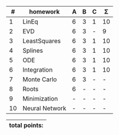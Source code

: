 
| #  |    homework                   | A | B | C | Σ   |
| -- | ----------------------------- | - | - | - | --- |
| 1  | LinEq                         | 6 | 3 | 1 | 10  |
| 2  | EVD                           | 6 | 3 | - |  9  |
| 3  | LeastSquares                  | 6 | 3 | 1 | 10  |
| 4  | Splines                       | 6 | 3 | 1 | 10  |
| 5  | ODE                           | 6 | 3 | 1 | 10  |
| 6  | Integration                   | 6 | 3 | 1 | 10  |
| 7  | Monte Carlo                   | 6 | 3 | - |  -  |
| 8  | Roots                         | 6 | - | - |  -  |
| 9  | Minimization                  | - | - | - |  -  |
| 10 | Neural Network                | - | - | - |  -  |
 

|                    total points:     |
| ------------------------------------ |
